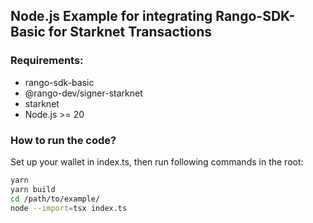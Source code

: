 ## Node.js Example for integrating Rango-SDK-Basic for Starknet Transactions

### Requirements:

- rango-sdk-basic
- @rango-dev/signer-starknet
- starknet
- Node.js >= 20

### How to run the code?

Set up your wallet in index.ts, then run following commands in the root:

```sh
yarn 
yarn build
cd /path/to/example/
node --import=tsx index.ts
```

